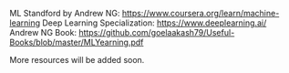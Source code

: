 ML Standford by Andrew NG: https://www.coursera.org/learn/machine-learning
Deep Learning Specialization: https://www.deeplearning.ai/
Andrew NG Book: https://github.com/goelaakash79/Useful-Books/blob/master/MLYearning.pdf

More resources will be added soon.
